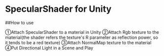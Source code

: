 # SpecularShader for Unity

##How to use

①Attach SpecularShader to a material in Unity
②Attach Rgb texture to the material(the shader refers the texture's R parameter as reflection power, so it tends to be a red texture)
③Attach NormalMap texture to the material
④Put Directional Light in a Scene and Play
